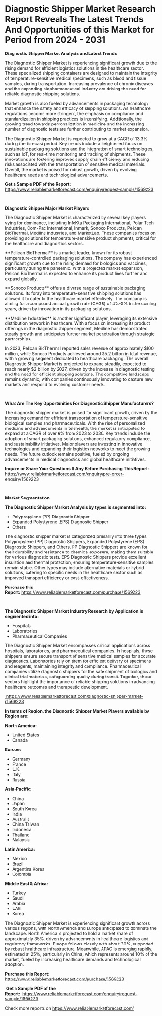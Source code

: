 <p><h1>Diagnostic Shipper Market Research Report Reveals The Latest Trends And Opportunities of this Market for Period from 2024 - 2031</h1></p><p><strong>Diagnostic Shipper Market Analysis and Latest Trends</strong></p>
<p><p>The Diagnostic Shipper Market is experiencing significant growth due to the rising demand for efficient logistics solutions in the healthcare sector. These specialized shipping containers are designed to maintain the integrity of temperature-sensitive medical specimens, such as blood and tissue samples, during transportation. Increasing prevalence of chronic diseases and the expanding biopharmaceutical industry are driving the need for reliable diagnostic shipping solutions.</p><p>Market growth is also fueled by advancements in packaging technology that enhance the safety and efficacy of shipping solutions. As healthcare regulations become more stringent, the emphasis on compliance and standardization in shipping practices is intensifying. Additionally, the growing trend towards personalization in medicine and the increasing number of diagnostic tests are further contributing to market expansion.</p><p>The Diagnostic Shipper Market is expected to grow at a CAGR of 13.3% during the forecast period. Key trends include a heightened focus on sustainable packaging solutions and the integration of smart technologies, such as IoT, for real-time monitoring and tracking of shipments. These innovations are fostering improved supply chain efficiency and reducing risks associated with the transportation of sensitive medical materials. Overall, the market is poised for robust growth, driven by evolving healthcare needs and technological advancements.</p></p>
<p><strong>Get a Sample PDF of the Report:&nbsp;</strong> <a href="https://www.reliablemarketforecast.com/enquiry/request-sample/1569223?utm_campaign=1885&utm_medium=2&utm_source=Github&utm_content=ia&utm_term=28122024&utm_id=diagnostic-shipper">https://www.reliablemarketforecast.com/enquiry/request-sample/1569223</a></p>
<p>&nbsp;</p>
<p><strong>Diagnostic Shipper Major Market Players</strong></p>
<p><p>The Diagnostic Shipper Market is characterized by several key players vying for dominance, including InfeKta Packaging International, Polar Tech Industries, Com-Pac International, Inmark, Sonoco Products, Pelican BioThermal, Medline Industries, and MarketLab. These companies focus on providing solutions for temperature-sensitive product shipments, critical for the healthcare and diagnostics sectors.</p><p>**Pelican BioThermal** is a market leader, known for its robust temperature-controlled packaging solutions. The company has experienced significant growth due to the rising demand for biologics and vaccines, particularly during the pandemic. With a projected market expansion, Pelican BioThermal is expected to enhance its product lines further and expand globally.</p><p>**Sonoco Products** offers a diverse range of sustainable packaging solutions. Its foray into temperature-sensitive shipping solutions has allowed it to cater to the healthcare market effectively. The company is aiming for a compound annual growth rate (CAGR) of 4%-5% in the coming years, driven by innovation in its packaging solutions.</p><p>**Medline Industries** is another significant player, leveraging its extensive distribution network in healthcare. With a focus on increasing its product offerings in the diagnostic shipper segment, Medline has demonstrated steady growth and anticipates further market penetration through strategic partnerships.</p><p>In 2023, Pelican BioThermal reported sales revenue of approximately $100 million, while Sonoco Products achieved around $5.2 billion in total revenue, with a growing segment dedicated to healthcare packaging. The overall Diagnostic Shipper Market is projected to expand steadily, expected to reach nearly $2 billion by 2027, driven by the increase in diagnostic testing and the need for efficient shipping solutions. The competitive landscape remains dynamic, with companies continuously innovating to capture new markets and respond to evolving customer needs.</p></p>
<p>&nbsp;</p>
<p><strong>What Are The Key Opportunities For Diagnostic Shipper Manufacturers?</strong></p>
<p><p>The diagnostic shipper market is poised for significant growth, driven by the increasing demand for efficient transportation of temperature-sensitive biological samples and pharmaceuticals. With the rise of personalized medicine and advancements in telehealth, the market is anticipated to expand at a CAGR of over 6% from 2023 to 2030. Key trends include the adoption of smart packaging solutions, enhanced regulatory compliance, and sustainability initiatives. Major players are investing in innovative technologies and expanding their logistics networks to meet the growing needs. The future outlook remains positive, fueled by ongoing advancements in medical diagnostics and global healthcare initiatives.</p></p>
<p><strong>Inquire or Share Your Questions If Any Before Purchasing This Report:</strong> <a href="https://www.reliablemarketforecast.com/enquiry/pre-order-enquiry/1569223?utm_campaign=1885&utm_medium=2&utm_source=Github&utm_content=ia&utm_term=28122024&utm_id=diagnostic-shipper">https://www.reliablemarketforecast.com/enquiry/pre-order-enquiry/1569223</a></p>
<p>&nbsp;</p>
<p><strong>Market Segmentation</strong></p>
<p><strong>The Diagnostic Shipper Market Analysis by types is segmented into:</strong></p>
<p><ul><li>Polypropylene (PP) Diagnostic Shipper</li><li>Expanded Polystyrene (EPS) Diagnostic Shipper</li><li>Others</li></ul></p>
<p><p>The diagnostic shipper market is categorized primarily into three types: Polypropylene (PP) Diagnostic Shippers, Expanded Polystyrene (EPS) Diagnostic Shippers, and Others. PP Diagnostic Shippers are known for their durability and resistance to chemical exposure, making them suitable for various diagnostic tests. EPS Diagnostic Shippers provide excellent insulation and thermal protection, ensuring temperature-sensitive samples remain stable. Other types may include alternative materials or hybrid solutions, catering to specific needs in the healthcare sector such as improved transport efficiency or cost-effectiveness.</p></p>
<p><strong>Purchase this Report:&nbsp;</strong><a href="https://www.reliablemarketforecast.com/purchase/1569223?utm_campaign=1885&utm_medium=2&utm_source=Github&utm_content=ia&utm_term=28122024&utm_id=diagnostic-shipper">https://www.reliablemarketforecast.com/purchase/1569223</a></p>
<p>&nbsp;</p>
<p><strong>The Diagnostic Shipper Market Industry Research by Application is segmented into:</strong></p>
<p><ul><li>Hospitals</li><li>Laboratories</li><li>Pharmaceutical Companies</li></ul></p>
<p><p>The Diagnostic Shipper Market encompasses critical applications across hospitals, laboratories, and pharmaceutical companies. In hospitals, these shippers ensure secure transport of sensitive medical samples for accurate diagnostics. Laboratories rely on them for efficient delivery of specimens and reagents, maintaining integrity and compliance. Pharmaceutical companies utilize diagnostic shippers for the safe shipment of biologics and clinical trial materials, safeguarding quality during transit. Together, these sectors highlight the importance of reliable shipping solutions in advancing healthcare outcomes and therapeutic development.</p></p>
<p><a href="https://www.reliablemarketforecast.com/diagnostic-shipper-market-r1569223?utm_campaign=1885&utm_medium=2&utm_source=Github&utm_content=ia&utm_term=28122024&utm_id=diagnostic-shipper">&nbsp;https://www.reliablemarketforecast.com/diagnostic-shipper-market-r1569223</a></p>
<p><strong>In terms of Region, the Diagnostic Shipper Market Players available by Region are:</strong></p>
<p>
    <p> <strong> North America: </strong>
        <ul>
            <li>United States</li>
            <li>Canada</li>
        </ul>
        </p> 
    <p> <strong> Europe: </strong>
        <ul>
            <li>Germany</li>
            <li>France</li>
            <li>U.K.</li>
            <li>Italy</li>
            <li>Russia</li>
        </ul>
        </p> 
    <p> <strong> Asia-Pacific: </strong>
        <ul>
            <li>China</li>
            <li>Japan</li>
            <li>South Korea</li>
            <li>India</li>
            <li>Australia</li>
            <li>China Taiwan</li>
            <li>Indonesia</li>
            <li>Thailand</li>
            <li>Malaysia</li>
        </ul>
        </p> 
    <p> <strong> Latin America: </strong>
        <ul>
            <li>Mexico</li>
            <li>Brazil</li>
            <li>Argentina Korea</li>
            <li>Colombia</li>
        </ul>
        </p> 
    <p> <strong> Middle East & Africa: </strong>
        <ul>
            <li>Turkey</li>
            <li>Saudi</li>
            <li>Arabia</li>
            <li>UAE</li>
            <li>Korea</li>
        </ul>
    </p>
    </p>
<p><p>The Diagnostic Shipper Market is experiencing significant growth across various regions, with North America and Europe anticipated to dominate the landscape. North America is projected to hold a market share of approximately 35%, driven by advancements in healthcare logistics and regulatory frameworks. Europe follows closely with about 30%, supported by robust healthcare infrastructure. Meanwhile, APAC is emerging rapidly, estimated at 25%, particularly in China, which represents around 10% of the market, fueled by increasing healthcare demands and technological adoption.</p></p>
<p><strong>Purchase this Report: </strong><a href="https://www.reliablemarketforecast.com/purchase/1569223?utm_campaign=1885&utm_medium=2&utm_source=Github&utm_content=ia&utm_term=28122024&utm_id=diagnostic-shipper">https://www.reliablemarketforecast.com/purchase/1569223</a></p>
<p>&nbsp;<strong>Get a Sample PDF of the Report:&nbsp;&nbsp;</strong><a href="https://www.reliablemarketforecast.com/enquiry/request-sample/1569223?utm_campaign=1885&utm_medium=2&utm_source=Github&utm_content=ia&utm_term=28122024&utm_id=diagnostic-shipper">https://www.reliablemarketforecast.com/enquiry/request-sample/1569223</a></p>
<p><strong></strong></p>
<p>Check more reports on <a href="https://www.reliablemarketforecast.com/?utm_campaign=1885&utm_medium=2&utm_source=Github&utm_content=ia&utm_term=28122024&utm_id=diagnostic-shipper">https://www.reliablemarketforecast.com/</a></p>